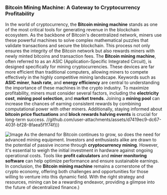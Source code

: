### Bitcoin Mining Machine: A Gateway to Cryptocurrency Profitability
In the world of cryptocurrency, the **Bitcoin mining machine** stands as one of the most critical tools for generating revenue in the blockchain ecosystem. As the backbone of Bitcoin's decentralized network, miners use these powerful machines to solve complex mathematical puzzles that validate transactions and secure the blockchain. This process not only ensures the integrity of the Bitcoin network but also rewards miners with newly minted bitcoins and transaction fees.
The **Bitcoin mining machine**, often referred to as an ASIC (Application-Specific Integrated Circuit), is designed specifically for mining cryptocurrencies. These devices are far more efficient than traditional computers, allowing miners to compete effectively in the highly competitive mining landscape. Keywords such as **ASIC miner**, **hash rate**, and **energy efficiency** are central to understanding the importance of these machines in the crypto industry.
To maximize profitability, miners must consider several factors, including the **electricity cost**, **mining pool selection**, and **market trends**. Joining a **mining pool** can increase the chances of earning consistent rewards by combining computational power with other miners. Additionally, staying informed about **bitcoin price fluctuations** and **block rewards halving events** is crucial for long-term success.
 //github.com/user-attachments/assets/d7419ec9-dc67-403f-bf28-8faea5f1f74f)))

![Image](https://github.com/user-attachments/assets/d7419ec9-dc67-403f-bf28-8faea5f1f74f)
As the demand for Bitcoin continues to grow, so does the need for advanced mining equipment. Investors and enthusiasts alike are drawn to the potential of passive income through **cryptocurrency mining**. However, it's essential to weigh the initial investment in hardware against ongoing operational costs. Tools like **profit calculators** and **miner monitoring software** can help optimize performance and ensure sustainable earnings.
In conclusion, the **Bitcoin mining machine** remains a cornerstone of the crypto economy, offering both challenges and opportunities for those willing to venture into this dynamic field. With the right strategy and resources, mining can be a rewarding endeavor, providing a glimpse into the future of decentralized finance.)
